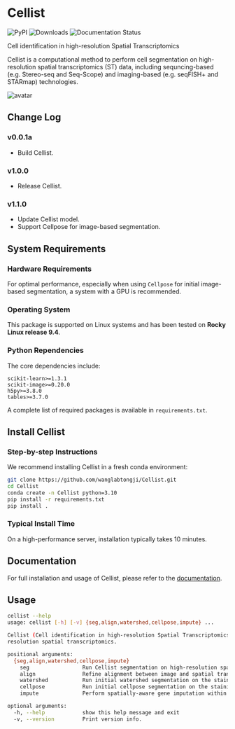 # Cellist

![PyPI](https://img.shields.io/pypi/v/cellist)
![Downloads](https://pepy.tech/badge/cellist)
![Documentation Status](https://readthedocs.org/projects/cellist/badge/?version=latest)

Cell identification in high-resolution Spatial Transcriptomics

Cellist is a computational method to perform cell segmentation on high-resolution spatial transcriptomics (ST) data, including sequncing-based (e.g. Stereo-seq and Seq-Scope) and imaging-based (e.g. seqFISH+ and STARmap) technologies.

![avatar](docs/_static/img/Cellist_workflow.png)

## Change Log
### v0.0.1a
* Build Cellist.
### v1.0.0
* Release Cellist.
### v1.1.0
* Update Cellist model.
* Support Cellpose for image-based segmentation.

## System Requirements
### Hardware Requirements
For optimal performance, especially when using `Cellpose` for initial image-based segmentation, a system with a GPU is recommended.

### Operating System
This package is supported on Linux systems and has been tested on **Rocky Linux release 9.4**.

### Python Rependencies
The core dependencies include:
```
scikit-learn>=1.3.1
scikit-image>=0.20.0
h5py>=3.8.0
tables>=3.7.0
```
A complete list of required packages is available in `requirements.txt`.

## Install Cellist
### Step-by-step Instructions
We recommend installing Cellist in a fresh conda environment:
```bash
git clone https://github.com/wanglabtongji/Cellist.git
cd Cellist
conda create -n Cellist python=3.10
pip install -r requirements.txt
pip install .
```
### Typical Install Time
On a high-performance server, installation typically takes 10 minutes.

## Documentation
For full installation and usage of Cellist, please refer to the [documentation](https://cellist.readthedocs.io/en/latest/).

## Usage
```bash
cellist --help
usage: cellist [-h] [-v] {seg,align,watershed,cellpose,impute} ...

Cellist (Cell identification in high-resolution Spatial Transcriptomics) is a cell segmentation tool for high-
resolution spatial transcriptomics.

positional arguments:
  {seg,align,watershed,cellpose,impute}
    seg                 Run Cellist segmentation on high-resolution spatial transcriptomics.
    align               Refine alignment between image and spatial transcriptomics.
    watershed           Run initial watershed segmentation on the staining image.
    cellpose            Run initial cellpose segmentation on the staining image.
    impute              Perform spatially-aware gene imputation within each cluster.

optional arguments:
  -h, --help            show this help message and exit
  -v, --version         Print version info.
```
